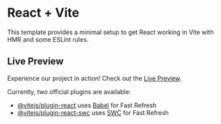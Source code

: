 # React + Vite

This template provides a minimal setup to get React working in Vite with HMR and some ESLint rules.
## Live Preview

Experience our project in action! Check out the [Live Preview](https://resilient-bienenstitch-50947a.netlify.app/).

Currently, two official plugins are available:

- [@vitejs/plugin-react](https://github.com/vitejs/vite-plugin-react/blob/main/packages/plugin-react/README.md) uses [Babel](https://babeljs.io/) for Fast Refresh
- [@vitejs/plugin-react-swc](https://github.com/vitejs/vite-plugin-react-swc) uses [SWC](https://swc.rs/) for Fast Refresh
